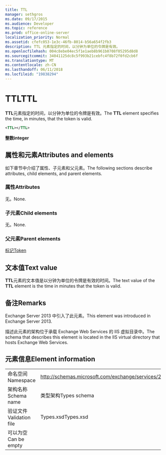 ```yaml
---
title: TTL
manager: sethgros
ms.date: 09/17/2015
ms.audience: Developer
ms.topic: reference
ms.prod: office-online-server
localization_priority: Normal
ms.assetid: cfefc053-1e3c-46fb-8014-b56a654f2fb3
description: TTL 元素指定的时间，以分钟为单位的令牌是有效。
ms.openlocfilehash: 004c8ebe04ec5f1e1aeb8b961b0708f05295d8d8
ms.sourcegitcommit: 34041125dc8c5f993b21cebfc4f8b72f0fd2cb6f
ms.translationtype: MT
ms.contentlocale: zh-CN
ms.lasthandoff: 06/11/2018
ms.locfileid: "19838294"
---
```

# <a name="ttl"></a><span data-ttu-id="924e2-103">TTL</span><span class="sxs-lookup"><span data-stu-id="924e2-103">TTL</span></span>

<span data-ttu-id="924e2-104">**TTL**元素指定的时间，以分钟为单位的令牌是有效。</span><span class="sxs-lookup"><span data-stu-id="924e2-104">The **TTL** element specifies the time, in minutes, that the token is valid.</span></span> 
  
```XML
<TTL></TTL>
```

 <span data-ttu-id="924e2-105">**整数**</span><span class="sxs-lookup"><span data-stu-id="924e2-105">**integer**</span></span>
## <a name="attributes-and-elements"></a><span data-ttu-id="924e2-106">属性和元素</span><span class="sxs-lookup"><span data-stu-id="924e2-106">Attributes and elements</span></span>

<span data-ttu-id="924e2-107">如下章节中介绍了属性、子元素和父元素。</span><span class="sxs-lookup"><span data-stu-id="924e2-107">The following sections describe attributes, child elements, and parent elements.</span></span>
  
### <a name="attributes"></a><span data-ttu-id="924e2-108">属性</span><span class="sxs-lookup"><span data-stu-id="924e2-108">Attributes</span></span>

<span data-ttu-id="924e2-109">无。</span><span class="sxs-lookup"><span data-stu-id="924e2-109">None.</span></span>
  
### <a name="child-elements"></a><span data-ttu-id="924e2-110">子元素</span><span class="sxs-lookup"><span data-stu-id="924e2-110">Child elements</span></span>

<span data-ttu-id="924e2-111">无。</span><span class="sxs-lookup"><span data-stu-id="924e2-111">None.</span></span>
  
### <a name="parent-elements"></a><span data-ttu-id="924e2-112">父元素</span><span class="sxs-lookup"><span data-stu-id="924e2-112">Parent elements</span></span>

[<span data-ttu-id="924e2-113">标记</span><span class="sxs-lookup"><span data-stu-id="924e2-113">Token</span></span>](token.md)
  
## <a name="text-value"></a><span data-ttu-id="924e2-114">文本值</span><span class="sxs-lookup"><span data-stu-id="924e2-114">Text value</span></span>

<span data-ttu-id="924e2-115">**TTL**元素的文本值是以分钟为单位的令牌是有效的时间。</span><span class="sxs-lookup"><span data-stu-id="924e2-115">The text value of the **TTL** element is the time in minutes that the token is valid.</span></span> 
  
## <a name="remarks"></a><span data-ttu-id="924e2-116">备注</span><span class="sxs-lookup"><span data-stu-id="924e2-116">Remarks</span></span>

<span data-ttu-id="924e2-117">Exchange Server 2013 中引入了此元素。</span><span class="sxs-lookup"><span data-stu-id="924e2-117">This element was introduced in Exchange Server 2013.</span></span>
  
<span data-ttu-id="924e2-118">描述此元素的架构位于承载 Exchange Web Services 的 IIS 虚拟目录中。</span><span class="sxs-lookup"><span data-stu-id="924e2-118">The schema that describes this element is located in the IIS virtual directory that hosts Exchange Web Services.</span></span>
  
## <a name="element-information"></a><span data-ttu-id="924e2-119">元素信息</span><span class="sxs-lookup"><span data-stu-id="924e2-119">Element information</span></span>

|||
|:-----|:-----|
|<span data-ttu-id="924e2-120">命名空间</span><span class="sxs-lookup"><span data-stu-id="924e2-120">Namespace</span></span>  <br/> |http://schemas.microsoft.com/exchange/services/2006/types  <br/> |
|<span data-ttu-id="924e2-121">架构名称</span><span class="sxs-lookup"><span data-stu-id="924e2-121">Schema name</span></span>  <br/> |<span data-ttu-id="924e2-122">类型架构</span><span class="sxs-lookup"><span data-stu-id="924e2-122">Types schema</span></span>  <br/> |
|<span data-ttu-id="924e2-123">验证文件</span><span class="sxs-lookup"><span data-stu-id="924e2-123">Validation file</span></span>  <br/> |<span data-ttu-id="924e2-124">Types.xsd</span><span class="sxs-lookup"><span data-stu-id="924e2-124">Types.xsd</span></span>  <br/> |
|<span data-ttu-id="924e2-125">可以为空</span><span class="sxs-lookup"><span data-stu-id="924e2-125">Can be empty</span></span>  <br/> ||
   

